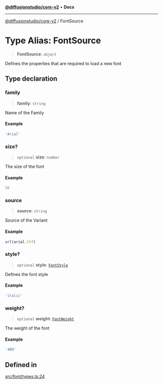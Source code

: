 [**@diffusionstudio/core-v2**](../README.md) • **Docs**

***

[@diffusionstudio/core-v2](../globals.md) / FontSource

# Type Alias: FontSource

> **FontSource**: `object`

Defines the properties that are required
to load a new font

## Type declaration

### family

> **family**: `string`

Name of the Family

#### Example

```ts
'Arial'
```

### size?

> `optional` **size**: `number`

The size of the font

#### Example

```ts
16
```

### source

> **source**: `string`

Source of the Variant

#### Example

```ts
url(arial.ttf)
```

### style?

> `optional` **style**: [`FontStyle`](FontStyle.md)

Defines the font style

#### Example

```ts
'italic'
```

### weight?

> `optional` **weight**: [`FontWeight`](FontWeight.md)

The weight of the font

#### Example

```ts
'400'
```

## Defined in

[src/font/types.ts:24](https://github.com/diffusionstudio/core-v2/blob/ce69ef92917fd6c7f2f6e872cf6c87954dee9b56/src/font/types.ts#L24)
